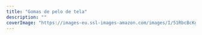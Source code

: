 ```yaml
---
title: "Gomas de pelo de tela"
description: ""
coverImage: "https://images-eu.ssl-images-amazon.com/images/I/51RbcBcKgdL._AC_US218_.jpg"
---
```

